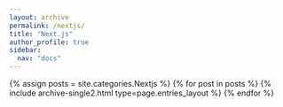 ```yaml
---
layout: archive
permalink: /nextjs/
title: "Next.js"
author_profile: true
sidebar:
  nav: "docs"
---
```


{% assign posts = site.categories.Nextjs %}
{% for post in posts %} {% include archive-single2.html type=page.entries_layout %} {% endfor %}
